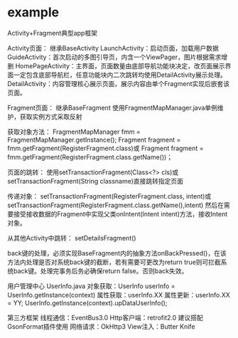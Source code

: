 # example
Activity+Fragment典型app框架

Activity页面：
继承BaseActivity
LaunchActivity：启动页面，加载用户数据
GuideActivity：首次启动的多图引导页，内含一个ViewPager，图片根据需求增删
HomePageActivity：主界面，页面数量由底部导航功能块决定，改页面展示界面一定包含底部导航栏，任意功能块内二次跳转均使用DetailActivity展示处理。
DetailActivity：内容管理核心展示页面，展示内容由单个Fragment实现后嵌套该页面。

Fragment页面：
继承BaseFragment
使用FragmentMapManager.java单例维护，获取实例方式采取反射

获取对象方法：
FragmentMapManager fmm = FragmentMapManager.getInstance();
Fragment fragment = fmm.getFragment(RegisterFragment.class)或
Fragment fragment = fmm.getFragment(RegisterFragment.class.getName())；

页面的跳转：
使用setTransactionFragment(Class<?> cls)或
setTransactionFragment(String classname)直接跳转指定页面

传递对象：
setTransactionFragment(RegisterFragment.class, intent)或
setTransactionFragment(RegisterFragment.class.getName(),intent)
然后在需要接受接收数据的Fragment中实现父类onIntent(Intent intent)方法，接收Intent对象。

从其他Activity中跳转：
setDetailsFragment()

back键的处理，必须实现BaseFragment内的抽象方法onBackPressed()，在该方法内处理是否对系统back键的截断，若有需要可更改为return true则可拦截系统back键。处理完事务后务必确保return false。否则back失效。

用户管理中心 UserInfo.java
对象获取：UserInfo userInfo = UserInfo.getInstance(context)
属性获取：userInfo.XX
属性更新：userInfo.XX = YY;
UserInfo.getInstance(context).upDataUserInfo();

第三方框架
线程通信：EventBus3.0
Http客户端：retrofit2.0 建议搭配GsonFormat插件使用
网络请求：OkHttp3
View注入：Butter Knife



